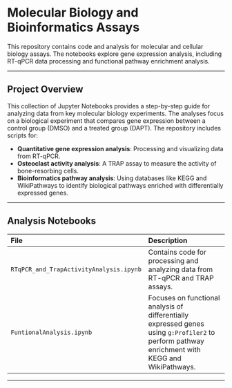 # Molecular Biology and Bioinformatics Assays

This repository contains code and analysis for molecular and cellular biology assays. The notebooks explore gene expression analysis, including RT-qPCR data processing and functional pathway enrichment analysis.

---

## Project Overview

This collection of Jupyter Notebooks provides a step-by-step guide for analyzing data from key molecular biology experiments. The analyses focus on a biological experiment that compares gene expression between a control group (DMSO) and a treated group (DAPT). The repository includes scripts for:

* **Quantitative gene expression analysis**: Processing and visualizing data from RT-qPCR.
* **Osteoclast activity analysis**: A TRAP assay to measure the activity of bone-resorbing cells.
* **Bioinformatics pathway analysis**: Using databases like KEGG and WikiPathways to identify biological pathways enriched with differentially expressed genes.

---

## Analysis Notebooks

| File | Description |
| :--- | :--- |
| `RTqPCR_and_TrapActivityAnalysis.ipynb` | Contains code for processing and analyzing data from RT-qPCR and TRAP assays. |
| `FuntionalAnalysis.ipynb` | Focuses on functional analysis of differentially expressed genes using `g:Profiler2` to perform pathway enrichment with KEGG and WikiPathways. |

---
